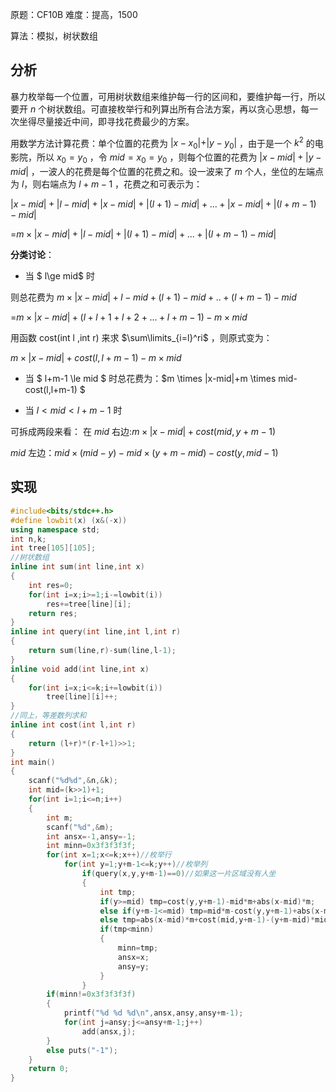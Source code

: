 原题：CF10B
难度：提高，1500

算法：模拟，树状数组

## 分析

暴力枚举每一个位置，可用树状数组来维护每一行的区间和，要维护每一行，所以要开 $n$ 个树状数组。可直接枚举行和列算出所有合法方案，再以贪心思想，每一次坐得尽量接近中间，即寻找花费最少的方案。

用数学方法计算花费：单个位置的花费为 $\vert x-x_0 \vert+\vert y-y_0 \vert$ ，由于是一个 $k^2$ 的电影院，所以 $x_0=y_0$ ，令 $mid=x_0=y_0$ ，则每个位置的花费为 $|x-mid|+|y-mid|$ ，一波人的花费是每个位置的花费之和。设一波来了 $m$ 个人，坐位的左端点为 $l$，则右端点为 $l+m-1$ ，花费之和可表示为：

$|x-mid|+|l-mid|+|x-mid|+|(l+1)-mid|+...+|x-mid|+|(l+m-1)-mid|$

=$m \times |x-mid|+|l-mid|+|(l+1)-mid|+...+|(l+m-1)-mid|$

**分类讨论**：

- 当 $ l\ge mid$ 时

则总花费为 $m \times |x-mid|+l-mid+(l+1)-mid+..+(l+m-1)-mid$ 

=$m \times |x-mid|+(l+l+1+l+2+...+l+m-1)-m \times mid$

用函数 cost(int l ,int r) 来求  $\sum\limits_{i=l}^ri$ ，则原式变为：

$m \times |x-mid|+cost(l,l+m-1)-m \times mid$



- 当 $ l+m-1 \le mid $ 时总花费为：$m \times |x-mid|+m \times mid-cost(l,l+m-1) $

- 当 $l<mid<l+m-1$ 时

可拆成两段来看： 在 $mid$ 右边:$m \times |x-mid|+cost(mid,y+m-1)$

$mid$ 左边：$mid \times (mid-y)-mid \times (y+m-mid)-cost(y,mid-1)$

## 实现

```c++
#include<bits/stdc++.h>
#define lowbit(x) (x&(-x))
using namespace std;
int n,k;
int tree[105][105];
//树状数组 
inline int sum(int line,int x)
{
    int res=0;
    for(int i=x;i>=1;i-=lowbit(i))
        res+=tree[line][i];
    return res;
}
inline int query(int line,int l,int r)
{
    return sum(line,r)-sum(line,l-1);
}
inline void add(int line,int x)
{
    for(int i=x;i<=k;i+=lowbit(i))
        tree[line][i]++;
}
//同上，等差数列求和 
inline int cost(int l,int r)
{
    return (l+r)*(r-l+1)>>1;
}
int main()
{
    scanf("%d%d",&n,&k);
    int mid=(k>>1)+1;
    for(int i=1;i<=n;i++)
    {
        int m;
        scanf("%d",&m);
        int ansx=-1,ansy=-1;
        int minn=0x3f3f3f3f;
        for(int x=1;x<=k;x++)//枚举行 
            for(int y=1;y+m-1<=k;y++)//枚举列 
                if(query(x,y,y+m-1)==0)//如果这一片区域没有人坐 
                {
                    int tmp;
                    if(y>=mid) tmp=cost(y,y+m-1)-mid*m+abs(x-mid)*m;
                    else if(y+m-1<=mid) tmp=mid*m-cost(y,y+m-1)+abs(x-mid)*m;
                    else tmp=abs(x-mid)*m+cost(mid,y+m-1)-(y+m-mid)*mid+mid*(mid-y)-cost(y,mid-1);//同前 
                    if(tmp<minn)
                    {
                        minn=tmp;
                        ansx=x;
                        ansy=y;
                    }
                }
        if(minn!=0x3f3f3f3f)
        {
            printf("%d %d %d\n",ansx,ansy,ansy+m-1);
            for(int j=ansy;j<=ansy+m-1;j++)
                add(ansx,j); 
        }
        else puts("-1");
    }
    return 0;
}
```